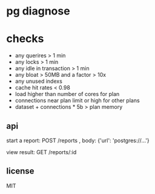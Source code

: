# pg diagnose

# checks

* any querires > 1 min
* any locks > 1 min
* any idle in transaction > 1 min
* any bloat > 50MB and a factor > 10x
* any unused indexs
* cache hit rates < 0.98
* load higher than number of cores for plan
* connections near plan limit or high for other plans
* dataset + connections * 5b > plan memory

## api

start a report:
  POST /reports , body: {'url': 'postgres://...'}

view result:
  GET /reports/:id


## license
MIT

